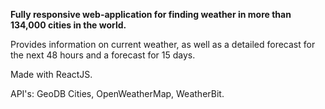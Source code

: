 <p><b>Fully responsive web-application for finding weather in more than 134,000 cities in the world.</b></p>
<p>Provides information on current weather, as well as a detailed forecast for the next 48 hours and a forecast for 15 days.</p>
<p>Made with ReactJS.</p>
<p>API's: GeoDB Cities, OpenWeatherMap, WeatherBit.</p>
